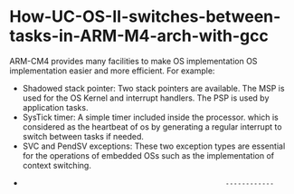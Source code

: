 # How-UC-OS-II-switches-between-tasks-in-ARM-M4-arch-with-gcc
ARM-CM4 provides many facilities to make OS implementation OS implementation easier
and more efficient. For example: 
* Shadowed stack pointer: Two stack pointers are available. The MSP is used
for the OS Kernel and interrupt handlers. The PSP is used by application
tasks.
* SysTick timer: A simple timer included inside the processor. which is considered as 
the heartbeat of os by generating a regular interrupt to switch between tasks if needed.
* SVC and PendSV exceptions: These two exception types are essential for the
operations of embedded OSs such as the implementation of context
switching.
 *                                                       ------------